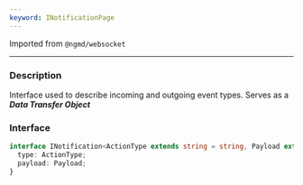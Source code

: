 ```yaml
---
keyword: INotificationPage
---
```


Imported from `@ngmd/websocket`

---


### Description

Interface used to describe incoming and outgoing event types. Serves as a ***Data Transfer Object***

### Interface

```ts
interface INotification<ActionType extends string = string, Payload extends object = any> {
  type: ActionType;
  payload: Payload;
}
```